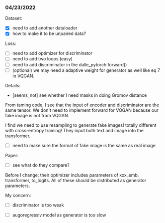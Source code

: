 ### 04/23/2022

Dataset:

- [x] need to add another dataloader
- [x] how to make it to be unpaired data?

Loss:

- [ ] need to add optimizer for discriminator
- [ ] need to add two loops (easy)
- [ ] need to add discriminator in the dalle_pytorch forward()
- [ ] (optional) we may need a adaptive weight for generator as well like eq 7 in VQGAN.

Details:

- [seems_not] see whether I need masks in doing Gromov distance

From taming code, I see that the input of encoder and discriminator are the same tensor. We don't need to implement forward for VQGAN because our fake image is not from VQGAN.

I find we need to use resampling to generate fake images! totally different with cross-entropy training! They input both text and image into the transformer.

- [ ] need to make sure the format of fake image is the same as real image

Paper:

- [ ] see what do they compare?

Before I change: their optimizer includes parameters of
xxx_emb, transformer, to_logits. All of these should be distributed as generator parameters.

My concern:

- [ ] discriminator is too weak

- [ ] augoregressiv model as generator is too slow
